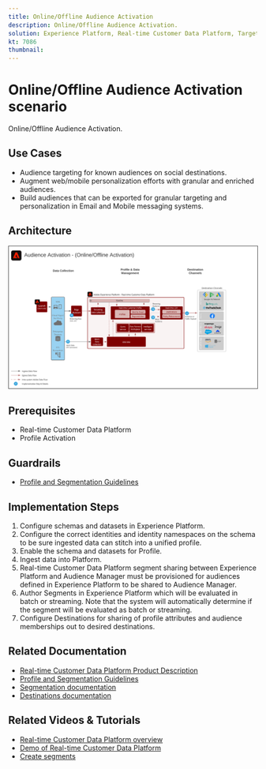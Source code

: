 ```yaml
---
title: Online/Offline Audience Activation
description: Online/Offline Audience Activation.
solution: Experience Platform, Real-time Customer Data Platform, Target, Audience Manager, Analytics, Experience Cloud Services, Data Collection
kt: 7086
thumbnail: 
---
```


# Online/Offline Audience Activation scenario

Online/Offline Audience Activation.

## Use Cases

* Audience targeting for known audiences on social destinations.
* Augment web/mobile personalization efforts with granular and enriched audiences.
* Build audiences that can be exported for granular targeting and personalization in Email and Mobile messaging systems.

## Architecture

<img src="assets/onoff.svg" alt="Reference architecture for the Online/Offline Audience Activation scenario" style="border:1px solid #4a4a4a" />

## Prerequisites

* Real-time Customer Data Platform
* Profile Activation

## Guardrails

* [Profile and Segmentation Guidelines](https://experienceleague.adobe.com/docs/experience-platform/profile/guardrails.html?lang=en)

## Implementation Steps

1. Configure schemas and datasets in Experience Platform.
1. Configure the correct identities and identity namespaces on the schema to be sure ingested data can stitch into a unified profile.
1. Enable the schema and datasets for Profile. 
1. Ingest data into Platform.
1. Real-time Customer Data Platform segment sharing between Experience Platform and Audience Manager must be provisioned for audiences defined in Experience Platform to be shared to Audience Manager.
1. Author Segments in Experience Platform which will be evaluated in batch or streaming. Note that the system will automatically determine if the segment will be evaluated as batch or streaming.
1. Configure Destinations for sharing of profile attributes and audience memberships out to desired destinations.

## Related Documentation

* [Real-time Customer Data Platform Product Description](https://helpx.adobe.com/legal/product-descriptions/real-time-customer-data-platform.html)
* [Profile and Segmentation Guidelines](https://experienceleague.adobe.com/docs/experience-platform/profile/guardrails.html?lang=en)
* [Segmentation documentation](https://experienceleague.adobe.com/docs/experience-platform/segmentation/api/streaming-segmentation.html)
* [Destinations documentation](https://experienceleague.adobe.com/docs/experience-platform/destinations/catalog/overview.html)

## Related Videos & Tutorials

* [Real-time Customer Data Platform overview](https://experienceleague.adobe.com/docs/platform-learn/tutorials/application-services/rtcdp/understanding-the-real-time-customer-data-platform.html)
* [Demo of Real-time Customer Data Platform](https://experienceleague.adobe.com/docs/platform-learn/tutorials/application-services/rtcdp/demo.html)
* [Create segments](https://experienceleague.adobe.com/docs/platform-learn/tutorials/segments/create-segments.html)
